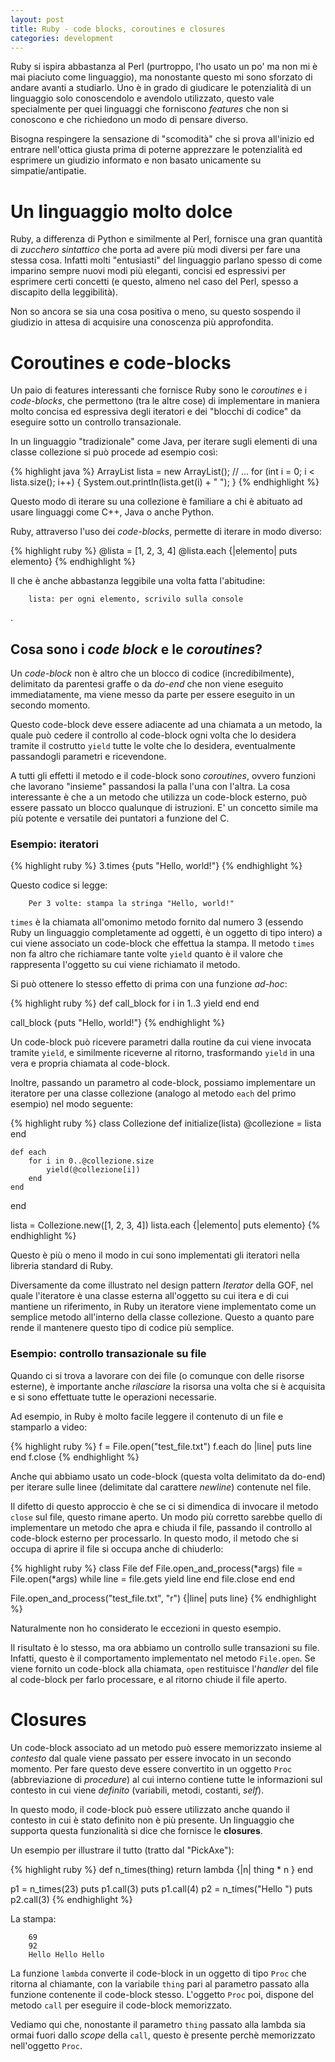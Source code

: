 ```yaml
---
layout: post
title: Ruby - code blocks, coroutines e closures
categories: development
---
```


Ruby si ispira abbastanza al Perl (purtroppo, l'ho usato un po' ma non mi è mai piaciuto come linguaggio), ma nonostante questo mi sono sforzato di andare avanti a studiarlo. Uno è in grado di giudicare le potenzialità di un linguaggio solo conoscendolo e avendolo utilizzato, questo vale specialmente per quei linguaggi che forniscono *features* che non si conoscono e che richiedono un modo di pensare diverso. 

Bisogna respingere la sensazione di "scomodità" che si prova all'inizio ed entrare nell'ottica giusta prima di poterne apprezzare le potenzialità ed esprimere un giudizio informato e non basato unicamente su simpatie/antipatie.

# Un linguaggio molto dolce
Ruby, a differenza di Python e similmente al Perl, fornisce una gran quantità di *zucchero sintattico* che porta ad avere più modi diversi per fare una stessa cosa. Infatti molti "entusiasti" del linguaggio parlano spesso di come imparino sempre nuovi modi più eleganti, concisi ed espressivi per esprimere certi concetti (e questo, almeno nel caso del Perl, spesso a discapito della leggibilità).

Non so ancora se sia una cosa positiva o meno, su questo sospendo il giudizio in attesa di acquisire una conoscenza più approfondita.

# Coroutines e code-blocks
Un paio di features interessanti che fornisce Ruby sono le *coroutines* e i *code-blocks*, che permettono (tra le altre cose) di implementare in maniera molto concisa ed espressiva degli iteratori e dei "blocchi di codice" da eseguire sotto un controllo transazionale.

In un linguaggio "tradizionale" come Java, per iterare sugli elementi di una classe collezione si può procede ad esempio così:

{% highlight java %}
ArrayList<int> lista = new ArrayList<int>();
// ...
for (int i = 0; i < lista.size(); i++) {
	System.out.println(lista.get(i) + " ");
}
{% endhighlight %}

Questo modo di iterare su una collezione è familiare a chi è abituato ad usare linguaggi come C++, Java o anche Python.

Ruby, attraverso l'uso dei *code-blocks*, permette di iterare in modo diverso:

{% highlight ruby %}
@lista = [1, 2, 3, 4]
@lista.each {|elemento| puts elemento}
{% endhighlight %}

Il che è anche abbastanza leggibile una volta fatta l'abitudine:

		lista: per ogni elemento, scrivilo sulla console

.
## Cosa sono i *code block* e le *coroutines*?
Un *code-block* non è altro che un blocco di codice (incredibilmente), delimitato da parentesi graffe o da *do-end* che non viene eseguito immediatamente, ma viene messo da parte per essere eseguito in un secondo momento. 

Questo code-block deve essere adiacente ad una chiamata a un metodo, la quale può cedere il controllo al code-block ogni volta che lo desidera tramite il costrutto `yield` tutte le volte che lo desidera, eventualmente passandogli parametri e ricevendone.

A tutti gli effetti il metodo e il code-block sono *coroutines*, ovvero funzioni che lavorano "insieme" passandosi la palla l'una con l'altra. La cosa interessante è che a un metodo che utilizza un code-block esterno, può essere passato un blocco qualunque di istruzioni. E' un concetto simile ma più potente e versatile dei puntatori a funzione del C. 

### Esempio: iteratori
{% highlight ruby %}
3.times {puts "Hello, world!"}
{% endhighlight %}

Questo codice si legge:

		Per 3 volte: stampa la stringa "Hello, world!"

`times` è la chiamata all'omonimo metodo fornito dal numero 3 (essendo Ruby un linguaggio completamente ad oggetti, è un oggetto di tipo intero) a cui viene associato un code-block che effettua la stampa. Il metodo `times` non fa altro che richiamare tante volte `yield` quanto è il valore che rappresenta l'oggetto su cui viene richiamato il metodo.

Si può ottenere lo stesso effetto di prima con una funzione *ad-hoc*:

{% highlight ruby %}
def call_block
	for i in 1..3
		yield
	end
end

call_block {puts "Hello, world!"}
{% endhighlight %}

Un code-block può ricevere parametri dalla routine da cui viene invocata tramite `yield`, e similmente riceverne al ritorno, trasformando `yield` in una vera e propria chiamata al code-block.

Inoltre, passando un parametro al code-block, possiamo implementare un iteratore per una classe collezione (analogo al metodo `each` del primo esempio) nel modo seguente:

{% highlight ruby %}
class Collezione
	def initialize(lista)
		@collezione = lista
	end

	def each 
		for i in 0..@collezione.size
			yield(@collezione[i])
		end
	end
end

lista = Collezione.new([1, 2, 3, 4])
lista.each {|elemento| puts elemento}
{% endhighlight %} 

Questo è più o meno il modo in cui sono implementati gli iteratori nella libreria standard di Ruby.

Diversamente da come illustrato nel design pattern *Iterator* della GOF, nel quale l'iteratore è una classe esterna all'oggetto su cui itera e di cui mantiene un riferimento, in Ruby un iteratore viene implementato come un semplice metodo all'interno della classe collezione. Questo a quanto pare rende il mantenere questo tipo di codice più semplice.

### Esempio: controllo transazionale su file
Quando ci si trova a lavorare con dei file (o comunque con delle risorse esterne), è importante anche *rilasciare* la risorsa una volta che si è acquisita e si sono effettuate tutte le operazioni necessarie.

Ad esempio, in Ruby è molto facile leggere il contenuto di un file e stamparlo a video:

{% highlight ruby %}
f = File.open("test_file.txt")
f.each do |line|
	puts line
end
f.close
{% endhighlight %}

Anche qui abbiamo usato un code-block (questa volta delimitato da do-end) per iterare sulle linee (delimitate dal carattere *newline*) contenute nel file.

Il difetto di questo approccio è che se ci si dimendica di invocare il metodo `close` sul file, questo rimane aperto. Un modo più corretto sarebbe quello di implementare un metodo che apra e chiuda il file, passando il controllo al code-block esterno per processarlo. In questo modo, il metodo che si occupa di aprire il file si occupa anche di chiuderlo:

{% highlight ruby %}
class File
	def File.open_and_process(*args)
		file = File.open(*args)
		while line = file.gets
			yield line
		end
		file.close
	end
end

File.open_and_process("test_file.txt", "r") {|line| puts line}
{% endhighlight %}

Naturalmente non ho considerato le eccezioni in questo esempio.

Il risultato è lo stesso, ma ora abbiamo un controllo sulle transazioni su file. Infatti, questo è il comportamento implementato nel metodo `File.open`. Se viene fornito un code-block alla chiamata, `open` restituisce l'*handler* del file al code-block per farlo processare, e al ritorno chiude il file aperto. 

# Closures
Un code-block associato ad un metodo può essere memorizzato insieme al *contesto* dal quale viene passato per essere invocato in un secondo momento. Per fare questo deve essere convertito in un oggetto `Proc` (abbreviazione di *procedure*) al cui interno contiene tutte le informazioni sul contesto in cui viene *definito* (variabili, metodi, costanti, *self*).

In questo modo, il code-block può essere utilizzato anche quando il contesto in cui è stato definito non è più presente. Un linguaggio che supporta questa funzionalità si dice che fornisce le **closures**.

Un esempio per illustrare il tutto (tratto dal "PickAxe"):

{% highlight ruby %}
def n_times(thing)
  return lambda {|n| thing * n }
end

p1 = n_times(23)
puts p1.call(3)
puts p1.call(4)
p2 = n_times("Hello ")
puts p2.call(3)
{% endhighlight %}

La stampa:

		69
		92
		Hello Hello Hello 

La funzione `lambda` converte il code-block in un oggetto di tipo `Proc` che ritorna al chiamante, con la variabile `thing` pari al parametro passato alla funzione contenente il code-block stesso. L'oggetto `Proc` poi, dispone del metodo `call` per eseguire il code-block memorizzato. 

Vediamo qui che, nonostante il parametro `thing` passato alla lambda sia ormai fuori dallo *scope* della `call`, questo è presente perchè memorizzato nell'oggetto `Proc`.
